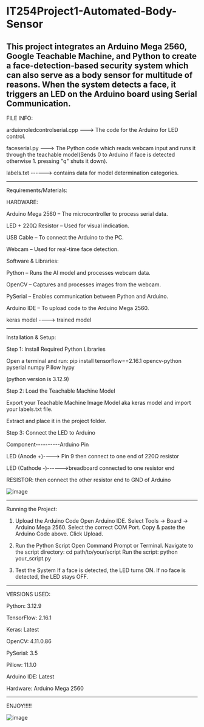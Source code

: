 # IT254Project1-Automated-Body-Sensor
This project integrates an Arduino Mega 2560, Google Teachable Machine, and Python to create a face-detection-based security system which can also serve as a body sensor for multitude of reasons. 
When the system detects a face, it triggers an LED on the Arduino board using Serial Communication.
---------------------------------------------------------------------------------------------------------------------------------------------------------------------------------------------------------------------

FILE INFO:

arduionoledcontrolserial.cpp ---> The code for the Arduino for LED control.

faceserial.py ---> The Python code which reads webcam input and runs it through the teachable model(Sends 0 to Arduino if face is detected otherwise 1. pressing "q" shuts it down).

labels.txt ------> contains data for model determination categories.

---------------------------------------------------------------------------------------------------------------------------------------------------------------------------------------------------------------------



Requirements/Materials:







HARDWARE:

Arduino Mega 2560 – The microcontroller to process serial data.

LED + 220Ω Resistor – Used for visual indication.

USB Cable – To connect the Arduino to the PC.

Webcam – Used for real-time face detection.




Software & Libraries:

Python – Runs the AI model and processes webcam data.

OpenCV – Captures and processes images from the webcam.

PySerial – Enables communication between Python and Arduino.

Arduino IDE – To upload code to the Arduino Mega 2560.

keras model ----> trained model

---------------------------------------------------------------------------------------------------------------------------------------------------------------------------------------------------------------------
Installation & Setup:

Step 1: Install Required Python Libraries

Open a terminal and run: pip install tensorflow==2.16.1  opencv-python pyserial numpy Pillow hypy



(python version is 3.12.9)

Step 2: Load the Teachable Machine Model

Export your Teachable Machine Image Model aka keras model and import your labels.txt file.

Extract and place it in the project folder.

Step 3: Connect the LED to Arduino

Component----------Arduino Pin

LED (Anode +)----> Pin 9 then connect to one end of 220Ω resistor

LED (Cathode -)------>breadboard connected to one resistor end

RESISTOR: then connect the other resistor end to GND of Arduino

![image](https://github.com/user-attachments/assets/fe7a7077-179a-42e6-925d-a3c6e0fd93fc)


---------------------------------------------------------------------------------------------------------------------------------------------------------------------------------------------------------------------

Running the Project:

1. Upload the Arduino Code
Open Arduino IDE.
Select Tools → Board → Arduino Mega 2560.
Select the correct COM Port.
Copy & paste the Arduino Code above.
Click Upload.

2. Run the Python Script
Open Command Prompt or Terminal.
Navigate to the script directory: cd path/to/your/script
Run the script: python your_script.py


3. Test the System
If a face is detected, the LED turns ON.
If no face is detected, the LED stays OFF.

-------------------------------------------------------------------------------------------------------------------------------------------------------------------

VERSIONS USED:

Python: 3.12.9

TensorFlow: 2.16.1

Keras: Latest

OpenCV: 4.11.0.86

PySerial: 3.5

Pillow: 11.1.0

Arduino IDE: Latest

Hardware: Arduino Mega 2560

-------------------------------------------------------------------------------------------------------------------------------------------------------------------


ENJOY!!!!!




![image](https://github.com/user-attachments/assets/c152e881-0a17-4b33-a061-76b95753e0c9)












